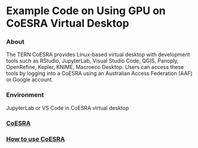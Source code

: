 # Example Code on Using GPU on CoESRA Virtual Desktop
### About
The TERN CoESRA provides Linux-based virtual desktop with development tools such as RStudio, JupyterLab, Visual Studio Code, QGIS, Panoply, OpenRefine, Kepler, KNIME, Macroeco Desktop. Users can access these tools by logging into a CoESRA using an Australian Access Federation (AAF) or Google account.
### Environment
JupyterLab or VS Code in CoESRA virtual desktop
### [CoESRA](https://coesra.tern.org.au)
### [How to use CoESRA](https://ternaus.atlassian.net/wiki/spaces/TERNSup/pages/676528263/TERN+CoESRA+User+Guide)
